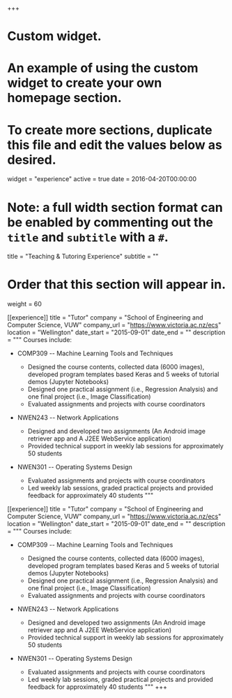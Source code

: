 +++
# Custom widget.
# An example of using the custom widget to create your own homepage section.
# To create more sections, duplicate this file and edit the values below as desired.
widget = "experience"
active = true
date = 2016-04-20T00:00:00

# Note: a full width section format can be enabled by commenting out the `title` and `subtitle` with a `#`.
title = "Teaching & Tutoring Experience"
subtitle = ""

# Order that this section will appear in.
weight = 60

[[experience]]
  title = "Tutor"
  company = "School of Engineering and Computer Science, VUW"
  company_url = "https://www.victoria.ac.nz/ecs"
  location = "Wellington"
  date_start = "2015-09-01"
  date_end = ""
  description = """
  Courses include:

  * COMP309 -- Machine Learning Tools and Techniques
  
    - Designed the course contents, collected data (6000 images), developed program templates based Keras and 5 weeks of tutorial demos (Jupyter Notebooks)
    - Designed one practical assignment (i.e., Regression Analysis) and one final project (i.e., Image Classification)
    - Evaluated assignments and projects with course coordinators 
  * NWEN243 -- Network Applications

    - Designed and developed two assignments (An Android image retriever app and A J2EE WebService application)
    - Provided technical support in weekly lab sessions for approximately 50 students
  * NWEN301 -- Operating Systems Design

    - Evaluated assignments and projects with course coordinators
    - Led weekly lab sessions, graded practical projects and provided feedback for approximately 40 students
  """

  [[experience]]
  title = "Tutor"
  company = "School of Engineering and Computer Science, VUW"
  company_url = "https://www.victoria.ac.nz/ecs"
  location = "Wellington"
  date_start = "2015-09-01"
  date_end = ""
  description = """
  Courses include:

  * COMP309 -- Machine Learning Tools and Techniques
  
    - Designed the course contents, collected data (6000 images), developed program templates based Keras and 5 weeks of tutorial demos (Jupyter Notebooks)
    - Designed one practical assignment (i.e., Regression Analysis) and one final project (i.e., Image Classification)
    - Evaluated assignments and projects with course coordinators 
  * NWEN243 -- Network Applications

    - Designed and developed two assignments (An Android image retriever app and A J2EE WebService application)
    - Provided technical support in weekly lab sessions for approximately 50 students
  * NWEN301 -- Operating Systems Design

    - Evaluated assignments and projects with course coordinators
    - Led weekly lab sessions, graded practical projects and provided feedback for approximately 40 students
  """
+++
